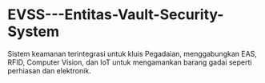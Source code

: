# EVSS---Entitas-Vault-Security-System
Sistem keamanan terintegrasi untuk kluis Pegadaian, menggabungkan EAS, RFID, Computer Vision, dan IoT untuk mengamankan barang gadai seperti perhiasan dan elektronik.
